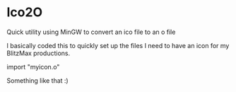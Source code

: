 # Ico2O
Quick utility using MinGW to convert an ico file to an o file



I basically coded this to quickly set up the files I need to have an icon for my BlitzMax productions.

import "myicon.o"

Something like that :)

